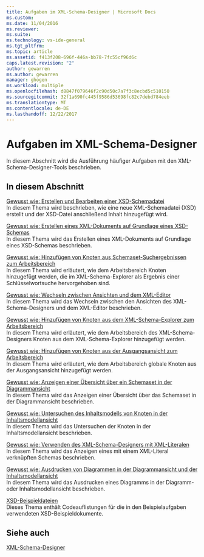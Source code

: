 ```yaml
---
title: Aufgaben im XML-Schema-Designer | Microsoft Docs
ms.custom: 
ms.date: 11/04/2016
ms.reviewer: 
ms.suite: 
ms.technology: vs-ide-general
ms.tgt_pltfrm: 
ms.topic: article
ms.assetid: f413f208-696f-446a-bb78-7fc55cf96d6c
caps.latest.revision: "2"
author: gewarren
ms.author: gewarren
manager: ghogen
ms.workload: multiple
ms.openlocfilehash: d8847f079646f2c90d50c7a7f3c8ecbd5c510150
ms.sourcegitcommit: 32f1a690fc445f9586d53698fc82c7debd784eeb
ms.translationtype: MT
ms.contentlocale: de-DE
ms.lasthandoff: 12/22/2017
---
```

# <a name="xml-schema-designer-tasks"></a>Aufgaben im XML-Schema-Designer
In diesem Abschnitt wird die Ausführung häufiger Aufgaben mit den XML-Schema-Designer-Tools beschrieben.  
  
## <a name="in-this-section"></a>In diesem Abschnitt  
 [Gewusst wie: Erstellen und Bearbeiten einer XSD-Schemadatei](../xml-tools/how-to-create-and-edit-an-xsd-schema-file.md)  
 In diesem Thema wird beschrieben, wie eine neue XML-Schemadatei (XSD) erstellt und der XSD-Datei anschließend Inhalt hinzugefügt wird.  
  
 [Gewusst wie: Erstellen eines XML-Dokuments auf Grundlage eines XSD-Schemas](../xml-tools/how-to-create-an-xml-document-based-on-an-xsd-schema.md)  
 In diesem Thema wird das Erstellen eines XML-Dokuments auf Grundlage eines XSD-Schemas beschrieben.  
  
 [Gewusst wie: Hinzufügen von Knoten aus Schemaset-Suchergebnissen zum Arbeitsbereich](../xml-tools/how-to-add-schema-set-search-result-nodes-to-the-workspace.md)  
 In diesem Thema wird erläutert, wie dem Arbeitsbereich Knoten hinzugefügt werden, die im XML-Schema-Explorer als Ergebnis einer Schlüsselwortsuche hervorgehoben sind.  
  
 [Gewusst wie: Wechseln zwischen Ansichten und dem XML-Editor](../xml-tools/how-to-switch-between-views-and-the-xml-editor.md)  
 In diesem Thema wird das Wechseln zwischen den Ansichten des XML-Schema-Designers und dem XML-Editor beschrieben.  
  
 [Gewusst wie: Hinzufügen von Knoten aus dem XML-Schema-Explorer zum Arbeitsbereich](../xml-tools/how-to-add-nodes-to-the-workspace-from-the-xml-schema-explorer.md)  
 In diesem Thema wird erläutert, wie dem Arbeitsbereich des XML-Schema-Designers Knoten aus dem XML-Schema-Explorer hinzugefügt werden.  
  
 [Gewusst wie: Hinzufügen von Knoten aus der Ausgangsansicht zum Arbeitsbereich](../xml-tools/how-to-add-nodes-to-the-workspace-from-the-start-view.md)  
 In diesem Thema wird erläutert, wie dem Arbeitsbereich globale Knoten aus der Ausgangsansicht hinzugefügt werden.  
  
 [Gewusst wie: Anzeigen einer Übersicht über ein Schemaset in der Diagrammansicht](../xml-tools/how-to-get-an-overview-of-a-schema-set-using-the-graph-view.md)  
 In diesem Thema wird das Anzeigen einer Übersicht über das Schemaset in der Diagrammansicht beschrieben.  
  
 [Gewusst wie: Untersuchen des Inhaltsmodells von Knoten in der Inhaltsmodellansicht](../xml-tools/how-to-examine-the-content-model-of-nodes-using-the-content-model-view.md)  
 In diesem Thema wird das Untersuchen der Knoten in der Inhaltsmodellansicht beschrieben.  
  
 [Gewusst wie: Verwenden des XML-Schema-Designers mit XML-Literalen](../xml-tools/how-to-use-the-xml-schema-designer-with-xml-literals.md)  
 In diesem Thema wird das Anzeigen eines mit einem XML-Literal verknüpften Schemas beschrieben.  
  
 [Gewusst wie: Ausdrucken von Diagrammen in der Diagrammansicht und der Inhaltsmodellansicht](../xml-tools/how-to-print-diagrams-from-the-graph-view-and-the-content-model-view.md)  
 In diesem Thema wird das Ausdrucken eines Diagramms in der Diagramm- oder Inhaltsmodellansicht beschrieben.  
  
 [XSD-Beispieldateien](../xml-tools/sample-xsd-files.md)  
 Dieses Thema enthält Codeauflistungen für die in den Beispielaufgaben verwendeten XSD-Beispieldokumente.  
  
## <a name="see-also"></a>Siehe auch  
 [XML-Schema-Designer](../xml-tools/xml-schema-designer.md)